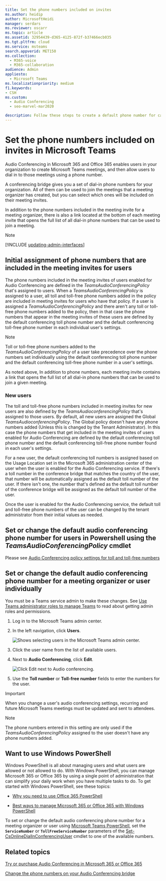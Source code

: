 ```yaml
---
title: Set the phone numbers included on invites
ms.author: heidip
author: MicrosoftHeidi
manager: serdars
ms.reviewer: oscarr
ms.topic: article
ms.assetid: 32954439-d365-4125-872f-b37466ecb035
ms.tgt.pltfrm: cloud
ms.service: msteams
search.appverid: MET150
ms.collection: 
  - M365-voice
  - M365-collaboration
audience: Admin
appliesto: 
  - Microsoft Teams
ms.localizationpriority: medium
f1.keywords:
- CSH
ms.custom: 
  - Audio Conferencing
  - seo-marvel-mar2020

description: Follow these steps to create a default phone number for callers to join a Microsoft Teams meeting.
---
```


# Set the phone numbers included on invites in Microsoft Teams

Audio Conferencing in Microsoft 365 and Office 365 enables users in your organization to create Microsoft Teams meetings, and then allow users to dial in to those meetings using a phone number.

A conferencing bridge gives you a set of dial-in phone numbers for your organization. All of them can be used to join the meetings that a meeting organizer has created, but you can select which ones will be included on their meeting invites.

In addition to the phone numbers included in the meeting invite for a meeting organizer, there is also a link located at the bottom of each meeting invite that opens the full list of all dial-in phone numbers that can be used to join a meeting.

> [!NOTE]
> [!INCLUDE [updating-admin-interfaces](includes/updating-admin-interfaces.md)]

## Initial assignment of phone numbers that are included in the meeting invites for users

The phone numbers included in the meeting invites of users enabled for Audio Conferencing are defined in the *TeamsAudioConferencingPolicy* that's assigned to users. When a *TeamsAudioConferencingPolicy* is assigned to a user, all toll and toll-free phone numbers added in the policy are included in meeting invites for users who have that policy. If a user is assigned a *TeamsAudioConferencingPolicy* and there aren't any toll or toll-free phone numbers added to the policy, then in that case the phone numbers that appear in the meeting invites of these users are defined by the default conferencing toll phone number and the default conferencing toll-free phone number in each individual user's settings.

> [!NOTE]
> Toll or toll-free phone numbers added to the *TeamsAudioConferencingPolicy* of a user take precedence over the phone numbers set individually using the default conferencing toll phone number and the default conferencing toll-free phone number in a user's settings.

As noted above, In addition to phone numbers, each meeting invite contains a link that opens the full list of all dial-in phone numbers that can be used to join a given meeting.

### New users

The toll and toll-free phone numbers included in meeting invites for new users are also defined by the *TeamsAudioconferencingPolicy* that's assigned to those users. By default, all new users are assigned the Global *TeamsAudioconferencingPolicy*. The Global policy doesn't have any phone numbers added (Unless this is changed by the Tenant Administrator). In this case the phone numbers that get included in the meeting invites of users enabled for Audio Conferencing are defined by the default conferencing toll phone number and the default conferencing toll-free phone number found in each user's settings.

For a new user, the default conferencing toll numbers is assigned based on the Usage Location set in the Microsoft 365 administration center of the user when the user is enabled for the Audio Conferencing service. If there's a toll number in the conference bridge that matches the country of the user, that number will be automatically assigned as the default toll number of the user. If there isn't one, the number that's defined as the default toll number of the conference bridge will be assigned as the default toll number of the user.  

Once the user is enabled for the Audio Conferencing service, the default toll and toll-free phone numbers of the user can be changed by the tenant administrator from their initial values as needed.

## Set or change the default audio conferencing phone number for users in Powershell using the *TeamsAudioConferencingPolicy* cmdlet

Please see [Audio Conferencing policy settings for toll and toll-free numbers](audio-conferencing-toll-free-numbers-policy.md)

## Set or change the default audio conferencing phone number for a meeting organizer or user individually

You must be a Teams service admin to make these changes. See [Use Teams administrator roles to manage Teams](./using-admin-roles.md) to read about getting admin roles and permissions.

1. Log in to the Microsoft Teams admin center.

2. In the left navigation, click **Users**.

    ![Shows selecting users in the Microsoft Teams admin center.](media/Admin-users.png)

3. Click the user name from the list of available users.

4. Next to **Audio Conferencing**, click **Edit**.

    ![Click Edit next to Audio conferencing.](media/teams-set-phone-numbers-on-invites-image3.png)

5. Use the **Toll number** or **Toll-free number** fields to enter the numbers for the user.

> [!IMPORTANT]
> When you change a user's audio conferencing settings, recurring and future Microsoft Teams meetings must be updated and sent to attendees.

> [!NOTE]
> The phone numbers entered in this setting are only used if the *TeamsAudioConferencingPolicy* assigned to the user doesn't have any phone numbers added.

## Want to use Windows PowerShell

Windows PowerShell is all about managing users and what users are allowed or not allowed to do. With Windows PowerShell, you can manage Microsoft 365 or Office 365 by using a single point of administration that can simplify your daily work when you have multiple tasks to do. To get started with Windows PowerShell, see these topics:

- [Why you need to use Office 365 PowerShell](/microsoft-365/enterprise/why-you-need-to-use-microsoft-365-powershell)

- [Best ways to manage Microsoft 365 or Office 365 with Windows PowerShell](/previous-versions//dn568025(v=technet.10))

To set or change the default audio conferencing phone number for a meeting organizer or user using [Microsoft Teams PowerShell](/powershell/module/teams/?view=teams-ps), set the **`ServiceNumber`** or **`TollFreeServiceNumber`** parameters of the [Set-CsOnlineDialInConferencingUser](/powershell/module/skype/set-CsOnlineDialInConferencingUser?view=skype-ps) cmdlet to one of the available numbers.

## Related topics

[Try or purchase Audio Conferencing in Microsoft 365 or Office 365](/SkypeForBusiness/audio-conferencing-in-office-365/try-or-purchase-audio-conferencing-in-office-365)

[Change the phone numbers on your Audio Conferencing bridge](change-the-phone-numbers-on-your-audio-conferencing-bridge.md)

